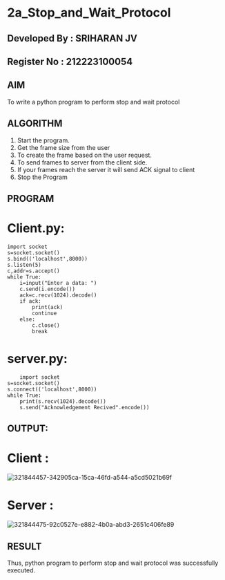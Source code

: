# 2a_Stop_and_Wait_Protocol

## Developed By : SRIHARAN JV
## Register No  : 212223100054


## AIM 
To write a python program to perform stop and wait protocol
## ALGORITHM
1. Start the program.
2. Get the frame size from the user
3. To create the frame based on the user request.
4. To send frames to server from the client side.
5. If your frames reach the server it will send ACK signal to client
6. Stop the Program
## PROGRAM
# Client.py:
```
import socket
s=socket.socket()
s.bind(('localhost',8000))
s.listen(5)
c,addr=s.accept()
while True:
    i=input("Enter a data: ")
    c.send(i.encode())
    ack=c.recv(1024).decode()
    if ack:
        print(ack)
        continue
    else:
        c.close()
        break
```

# server.py:
```
    import socket
s=socket.socket()
s.connect(('localhost',8000))
while True:
    print(s.recv(1024).decode())
    s.send("Acknowledgement Recived".encode())
```
## OUTPUT:
# Client :
![321844457-342905ca-15ca-46fd-a544-a5cd5021b69f](https://github.com/sriharan23000516/2a_Stop_and_Wait_Protocol/assets/139841769/9fa681a2-d9ab-42b4-b914-48f6b357439b)


# Server :
![321844475-92c0527e-e882-4b0a-abd3-2651c406fe89](https://github.com/sriharan23000516/2a_Stop_and_Wait_Protocol/assets/139841769/2005960c-c1c8-4f25-bd25-3a2d84d8adda)

## RESULT
Thus, python program to perform stop and wait protocol was successfully executed.
